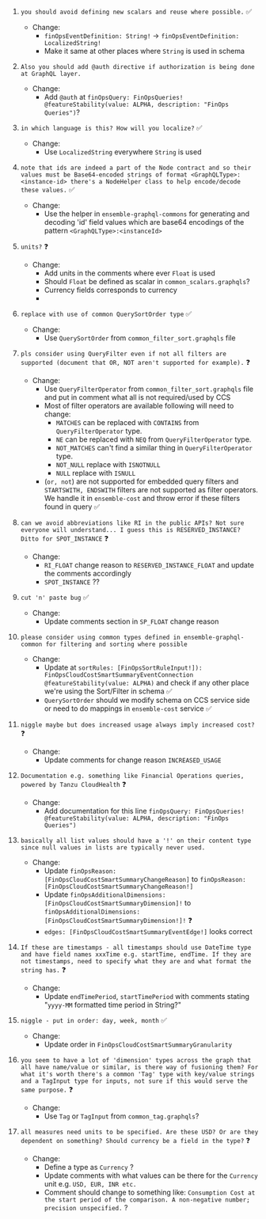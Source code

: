1. `you should avoid defining new scalars and reuse where possible.` ✅
	- Change:
		- `finOpsEventDefinition: String!` -> `finOpsEventDefinition: LocalizedString!`
		- Make it same at other places where `String` is used in schema

2. `Also you should add @auth directive if authorization is being done at GraphQL layer.` 
	- Change:
		- Add `@auth` at `finOpsQuery: FinOpsQueries! @featureStability(value: ALPHA, description: "FinOps Queries")`?

3. `in which language is this? How will you localize?` ✅
	- Change:
		- Use `LocalizedString` everywhere `String` is used

4. `note that ids are indeed a part of the Node contract and so their values must be Base64-encoded strings of format <GraphQLType>:<instance-id> there's a NodeHelper class to help encode/decode these values.` ✅
	- Change:
		- Use the helper in `ensemble-graphql-commons` for generating and decoding 'id' field values which are base64 encodings of the pattern `<GraphQLType>:<instanceId>`

5. `units?` ❓
	- Change:
		- Add units in the comments where ever `Float` is used
		- Should `Float` be defined as scalar in `common_scalars.graphqls`?
		- Currency fields corresponds to currency
		- 

6. `replace with use of common QuerySortOrder type` ✅
	- Change:
		- Use `QuerySortOrder` from `common_filter_sort.graphqls` file

7. `pls consider using QueryFilter even if not all filters are supported (document that OR, NOT aren't supported for example).` ❓
	- Change:
		- Use `QueryFilterOperator` from `common_filter_sort.graphqls` file and put in comment what all is not required/used by CCS
		- Most of filter operators are available following will need to change:
			- `MATCHES` can be replaced with `CONTAINS` from `QueryFilterOperator` type.
			- `NE` can be replaced with `NEQ` from `QueryFilterOperator` type.
			- `NOT_MATCHES` can't find a similar thing in `QueryFilterOperator` type.
			- `NOT_NULL` replace with `ISNOTNULL`
			- `NULL` replace with `ISNULL`
		- (`or, not`) are not supported for embedded query filters and `STARTSWITH, ENDSWITH` filters are not supported as filter operators. We handle it in `ensemble-cost` and throw error if these filters found in query ✅

8. `can we avoid abbreviations like RI in the public APIs? Not sure everyone will understand... I guess this is RESERVED_INSTANCE? Ditto for SPOT_INSTANCE` ❓
	- Change:
		- `RI_FLOAT` change reason to `RESERVED_INSTANCE_FLOAT` and update the comments accordingly
		- `SPOT_INSTANCE` ??

9. `cut 'n' paste bug` ✅
	- Change:
		- Update comments section in `SP_FLOAT` change reason

10. `please consider using common types defined in ensemble-graphql-common for filtering and sorting where possible`
	- Change:
		- Update at `sortRules: [FinOpsSortRuleInput!]): FinOpsCloudCostSmartSummaryEventConnection @featureStability(value: ALPHA)` and check if any other place we're using the Sort/Filter in schema ✅
		- `QuerySortOrder` should we modify schema on CCS service side or need to do mappings in `ensemble-cost` service ✅

11. `niggle maybe but does increased usage always imply increased cost?` ❓
	- Change:
		- Update comments for change reason `INCREASED_USAGE`

12. `Documentation e.g. something like Financial Operations queries, powered by Tanzu CloudHealth` ❓
	- Change:
		- Add documentation for this line `finOpsQuery: FinOpsQueries! @featureStability(value: ALPHA, description: "FinOps Queries")`

13. `basically all list values should have a '!' on their content type since null values in lists are typically never used.`
	- Change:
		- Update `finOpsReason: [FinOpsCloudCostSmartSummaryChangeReason]` to `finOpsReason: [FinOpsCloudCostSmartSummaryChangeReason!]`
		- Update `finOpsAdditionalDimensions: [FinOpsCloudCostSmartSummaryDimension]!` to `finOpsAdditionalDimensions: [FinOpsCloudCostSmartSummaryDimension!]!` ❓
		- `edges: [FinOpsCloudCostSmartSummaryEventEdge!]` looks correct

14. `If these are timestamps - all timestamps should use DateTime type and have field names xxxTime e.g. startTime, endTime. If they are not timestamps, need to specify what they are and what format the string has.` ❓
	- Change:
		- Update `endTimePeriod`, `startTimePeriod` with comments stating "`yyyy-MM` formatted time period in String?"

15. `niggle - put in order: day, week, month` ✅
	- Change:
		- Update order in `FinOpsCloudCostSmartSummaryGranularity`

16. `you seem to have a lot of 'dimension' types across the graph that all have name/value or similar, is there way of fusioning them? For what it's worth there's a common 'Tag' type with key/value strings and a TagInput type for inputs, not sure if this would serve the same purpose.` ❓
	- Change:
		- Use `Tag` or `TagInput` from `common_tag.graphqls`?

17. `all measures need units to be specified. Are these USD? Or are they dependent on something? Should currency be a field in the type?` ❓
	- Change:
		- Define a type as `Currency` ?
		- Update comments with what values can be there for the `Currency` unit e.g. `USD, EUR, INR etc.`
		- Comment should change to something like:
		  `Consumption Cost at the start period of the comparison. A non-negative number; precision unspecified.` ?